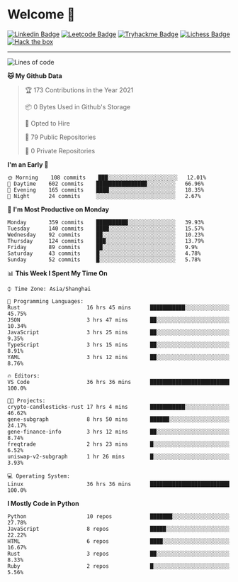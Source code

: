# Welcome 👋

[![Linkedin Badge](https://img.shields.io/badge/-PedroTorres-blue?style=flat-square&logo=Linkedin&logoColor=white&link=https://www.linkedin.com/in/PedroTorres/)](https://www.linkedin.com/in/pedro-torres-cruz/)
[![Leetcode Badge](https://img.shields.io/badge/profile-leetcode-green)](https://leetcode.com/corfucinas/)
[![Tryhackme Badge](https://img.shields.io/badge/profile-tryhackme-blue)](https://tryhackme.com/p/Corfucinas/)
[![Lichess Badge](https://img.shields.io/badge/challenge_me-lichess-yellow)](https://lichess.org/@/Corfucinas)
[![Hack the box](https://img.shields.io/badge/hack_the_box-profile-red)](https://www.hackthebox.eu/profile/375826)

---

<!--START_SECTION:waka-->
![Lines of code](https://img.shields.io/badge/From%20Hello%20World%20I%27ve%20Written-1.4%20million%20lines%20of%20code-blue)

**🐱 My Github Data** 

> 🏆 173 Contributions in the Year 2021
 > 
> 📦 0 Bytes Used in Github's Storage 
 > 
> 💼 Opted to Hire
 > 
> 📜 79 Public Repositories 
 > 
> 🔑 0 Private Repositories  
 > 
**I'm an Early 🐤** 

```text
🌞 Morning    108 commits    ███░░░░░░░░░░░░░░░░░░░░░░   12.01% 
🌆 Daytime    602 commits    ████████████████░░░░░░░░░   66.96% 
🌃 Evening    165 commits    ████░░░░░░░░░░░░░░░░░░░░░   18.35% 
🌙 Night      24 commits     ░░░░░░░░░░░░░░░░░░░░░░░░░   2.67%

```
📅 **I'm Most Productive on Monday** 

```text
Monday       359 commits    ██████████░░░░░░░░░░░░░░░   39.93% 
Tuesday      140 commits    ████░░░░░░░░░░░░░░░░░░░░░   15.57% 
Wednesday    92 commits     ██░░░░░░░░░░░░░░░░░░░░░░░   10.23% 
Thursday     124 commits    ███░░░░░░░░░░░░░░░░░░░░░░   13.79% 
Friday       89 commits     ██░░░░░░░░░░░░░░░░░░░░░░░   9.9% 
Saturday     43 commits     █░░░░░░░░░░░░░░░░░░░░░░░░   4.78% 
Sunday       52 commits     █░░░░░░░░░░░░░░░░░░░░░░░░   5.78%

```


📊 **This Week I Spent My Time On** 

```text
⌚︎ Time Zone: Asia/Shanghai

💬 Programming Languages: 
Rust                     16 hrs 45 mins      ███████████░░░░░░░░░░░░░░   45.75% 
JSON                     3 hrs 47 mins       ██░░░░░░░░░░░░░░░░░░░░░░░   10.34% 
JavaScript               3 hrs 25 mins       ██░░░░░░░░░░░░░░░░░░░░░░░   9.35% 
TypeScript               3 hrs 15 mins       ██░░░░░░░░░░░░░░░░░░░░░░░   8.91% 
YAML                     3 hrs 12 mins       ██░░░░░░░░░░░░░░░░░░░░░░░   8.76%

🔥 Editors: 
VS Code                  36 hrs 36 mins      █████████████████████████   100.0%

🐱‍💻 Projects: 
crypto-candlesticks-rust 17 hrs 4 mins       ███████████░░░░░░░░░░░░░░   46.62% 
gene-subgraph            8 hrs 50 mins       ██████░░░░░░░░░░░░░░░░░░░   24.17% 
gene-finance-info        3 hrs 12 mins       ██░░░░░░░░░░░░░░░░░░░░░░░   8.74% 
freqtrade                2 hrs 23 mins       █░░░░░░░░░░░░░░░░░░░░░░░░   6.52% 
uniswap-v2-subgraph      1 hr 26 mins        █░░░░░░░░░░░░░░░░░░░░░░░░   3.93%

💻 Operating System: 
Linux                    36 hrs 36 mins      █████████████████████████   100.0%

```

**I Mostly Code in Python** 

```text
Python                   10 repos            ███████░░░░░░░░░░░░░░░░░░   27.78% 
JavaScript               8 repos             █████░░░░░░░░░░░░░░░░░░░░   22.22% 
HTML                     6 repos             ████░░░░░░░░░░░░░░░░░░░░░   16.67% 
Rust                     3 repos             ██░░░░░░░░░░░░░░░░░░░░░░░   8.33% 
Ruby                     2 repos             █░░░░░░░░░░░░░░░░░░░░░░░░   5.56%

```



<!--END_SECTION:waka-->
